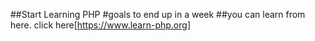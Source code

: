 ##Start Learning PHP
#goals to end up in a week
##you can learn from here. click here[https://www.learn-php.org]
